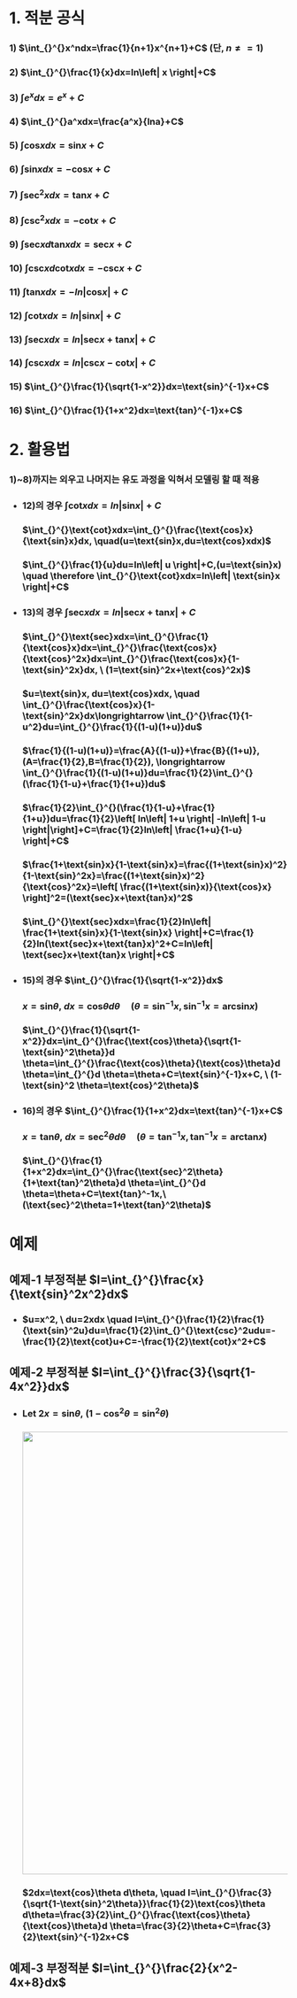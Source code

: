 # 1. 적분 공식
### 1) $\int_{}^{}x^ndx=\frac{1}{n+1}x^{n+1}+C$ (단, $n\neq =1$)
### 2) $\int_{}^{}\frac{1}{x}dx=ln\left| x \right|+C$
### 3) $\int_{}^{}e^xdx=e^x+C$
### 4) $\int_{}^{}a^xdx=\frac{a^x}{lna}+C$
### 5) $\int_{}^{}\text{cos}xdx=\text{sin}x+C$
### 6) $\int_{}^{}\text{sin}xdx=-\text{cos}x+C$
### 7) $\int_{}^{}\text{sec}^2xdx=\text{tan}x+C$
### 8) $\int_{}^{}\text{csc}^2xdx=-\text{cot}x+C$
### 9) $\int_{}^{}\text{sec}xd\text{tan}xdx=\text{sec}x+C$
### 10) $\int_{}^{}\text{csc}xd\text{cot}xdx=-\text{csc}x+C$
### 11) $\int_{}^{}\text{tan}xdx=-ln\left| \text{cos}x\right|+C$
### 12) $\int_{}^{}\text{cot}xdx=ln\left| \text{sin}x\right|+C$
### 13) $\int_{}^{}\text{sec}xdx=ln\left| \text{sec}x+\text{tan}x \right|+C$
### 14) $\int_{}^{}\text{csc}xdx=ln\left| \text{csc}x-\text{cot}x \right|+C$
### 15) $\int_{}^{}\frac{1}{\sqrt{1-x^2}}dx=\text{sin}^{-1}x+C$
### 16) $\int_{}^{}\frac{1}{1+x^2}dx=\text{tan}^{-1}x+C$

# 2. 활용법
### 1)~8)까지는 외우고 나머지는 유도 과정을 익혀서 모델링 할 때 적용
+ ### 12)의 경우   $\int_{}^{}\text{cot}xdx=ln\left| \text{sin}x\right|+C$
  ### $\int_{}^{}\text{cot}xdx=\int_{}^{}\frac{\text{cos}x}{\text{sin}x}dx, \quad(u=\text{sin}x,du=\text{cos}xdx)$
  ### $\int_{}^{}\frac{1}{u}du=ln\left| u \right|+C,(u=\text{sin}x) \quad \therefore \int_{}^{}\text{cot}xdx=ln\left| \text{sin}x \right|+C$
+ ### 13)의 경우 $\int_{}^{}\text{sec}xdx=ln\left| \text{sec}x+\text{tan}x \right|+C$
  ### $\int_{}^{}\text{sec}xdx=\int_{}^{}\frac{1}{\text{cos}x}dx=\int_{}^{}\frac{\text{cos}x}{\text{cos}^2x}dx=\int_{}^{}\frac{\text{cos}x}{1-\text{sin}^2x}dx, \ (1=\text{sin}^2x+\text{cos}^2x)$
  ### $u=\text{sin}x, du=\text{cos}xdx, \quad \int_{}^{}\frac{\text{cos}x}{1-\text{sin}^2x}dx\longrightarrow \int_{}^{}\frac{1}{1-u^2}du=\int_{}^{}\frac{1}{(1-u)(1+u)}du$
  ### $\frac{1}{(1-u)(1+u)}=\frac{A}{(1-u)}+\frac{B}{(1+u)}, (A=\frac{1}{2},B=\frac{1}{2}), \longrightarrow \int_{}^{}\frac{1}{(1-u)(1+u)}du=\frac{1}{2}\int_{}^{}(\frac{1}{1-u}+\frac{1}{1+u})du$
  ### $\frac{1}{2}\int_{}^{}(\frac{1}{1-u}+\frac{1}{1+u})du=\frac{1}{2}\left[ ln\left| 1+u \right| -ln\left| 1-u \right|\right]+C=\frac{1}{2}ln\left| \frac{1+u}{1-u} \right|+C$
  ### $\frac{1+\text{sin}x}{1-\text{sin}x}=\frac{(1+\text{sin}x)^2}{1-\text{sin}^2x}=\frac{(1+\text{sin}x)^2}{\text{cos}^2x}=\left[  \frac{(1+\text{sin}x)}{\text{cos}x} \right]^2=(\text{sec}x+\text{tan}x)^2$
  ### $\int_{}^{}\text{sec}xdx=\frac{1}{2}ln\left| \frac{1+\text{sin}x}{1-\text{sin}x} \right|+C=\frac{1}{2}ln(\text{sec}x+\text{tan}x)^2+C=ln\left| \text{sec}x+\text{tan}x  \right|+C$
+ ### 15)의 경우 $\int_{}^{}\frac{1}{\sqrt{1-x^2}}dx$
  ### $x=\text{sin}\theta, \ dx=\text{cos}\theta d\theta \quad (\theta=\text{sin}^{-1}x,\text{sin}^{-1}x=\text{arcsin}x)$
  ### $\int_{}^{}\frac{1}{\sqrt{1-x^2}}dx=\int_{}^{}\frac{\text{cos}\theta}{\sqrt{1-\text{sin}^2\theta}}d \theta=\int_{}^{}\frac{\text{cos}\theta}{\text{cos}\theta}d \theta=\int_{}^{}d \theta=\theta+C=\text{sin}^{-1}x+C, \ (1-\text{sin}^2 \theta=\text{cos}^2\theta)$

+ ### 16)의 경우 $\int_{}^{}\frac{1}{1+x^2}dx=\text{tan}^{-1}x+C$
  ### $x=\text{tan}\theta, \ dx=\text{sec}^2\theta d\theta \quad (\theta=\text{tan}^{-1}x,\text{tan}^{-1}x=\text{arctan}x)$
  ### $\int_{}^{}\frac{1}{1+x^2}dx=\int_{}^{}\frac{\text{sec}^2\theta}{1+\text{tan}^2\theta}d \theta=\int_{}^{}d \theta=\theta+C=\text{tan}^-1x,\ (\text{sec}^2\theta=1+\text{tan}^2\theta)$
# 예제
## 예제-1 부정적분 $I=\int_{}^{}\frac{x}{\text{sin}^2x^2}dx$
+ ### $u=x^2, \ du=2xdx \quad I=\int_{}^{}\frac{1}{2}\frac{1}{\text{sin}^2u}du=\frac{1}{2}\int_{}^{}\text{csc}^2udu=-\frac{1}{2}\text{cot}u+C=-\frac{1}{2}\text{cot}x^2+C$
## 예제-2 부정적분 $I=\int_{}^{}\frac{3}{\sqrt{1-4x^2}}dx$
+ ### $\text{Let} \ 2x=\text{sin}\theta, \ (1-\text{cos}^2\theta=\text{sin}^2\theta)$
  ### <img src="https://github.com/DooHub/Electromagnetic_Math/assets/99073912/bff33658-74b1-4c53-be15-fbbf6dfe6d51" width=800 />

  ### $2dx=\text{cos}\theta d\theta, \quad I=\int_{}^{}\frac{3}{\sqrt{1-\text{sin}^2\theta}}\frac{1}{2}\text{cos}\theta d\theta=\frac{3}{2}\int_{}^{}\frac{\text{cos}\theta}{\text{cos}\theta}d \theta=\frac{3}{2}\theta+C=\frac{3}{2}\text{sin}^{-1}2x+C$
## 예제-3 부정적분 $I=\int_{}^{}\frac{2}{x^2-4x+8}dx$
